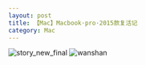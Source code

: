 ```yaml
---
layout: post
title: 【Mac】Macbook·pro·2015款复活记
category: Mac
---
```

![story_new_final](http://rab41f8zg.hd-bkt.clouddn.com/img/story_new_final_0322.png)
![wanshan](http://rab41f8zg.hd-bkt.clouddn.com/img/wanshan.png)
  




